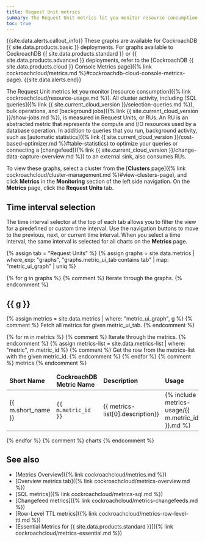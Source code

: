```yaml
---
title: Request Unit metrics
summary: The Request Unit metrics let you monitor resource consumption.
toc: true
---
```


{{site.data.alerts.callout_info}}
These graphs are available for CockroachDB {{ site.data.products.basic }} deployments. For graphs available to CockroachDB {{ site.data.products.standard }} or {{ site.data.products.advanced }} deployments, refer to the [CockroachDB {{ site.data.products.cloud }} Console Metrics page]({% link cockroachcloud/metrics.md %}#cockroachdb-cloud-console-metrics-page).
{{site.data.alerts.end}}

The Request Unit metrics let you monitor [resource consumption]({% link cockroachcloud/resource-usage.md %}). All cluster activity, including [SQL queries]({% link {{ site.current_cloud_version }}/selection-queries.md %}), bulk operations, and [background jobs]({% link {{ site.current_cloud_version }}/show-jobs.md %}), is measured in Request Units, or RUs. An RU is an abstracted metric that represents the compute and I/O resources used by a database operation. In addition to queries that you run, background activity, such as [automatic statistics]({% link {{ site.current_cloud_version }}/cost-based-optimizer.md %}#table-statistics) to optimize your queries or connecting a [changefeed]({% link {{ site.current_cloud_version }}/change-data-capture-overview.md %}) to an external sink, also consumes RUs.

To view these graphs, select a cluster from the [**Clusters** page]({% link cockroachcloud/cluster-management.md %}#view-clusters-page), and click **Metrics** in the **Monitoring** section of the left side navigation. On the **Metrics** page, click the **Request Units** tab.

## Time interval selection

The time interval selector at the top of each tab allows you to filter the view for a predefined or custom time interval. Use the navigation buttons to move to the previous, next, or current time interval. When you select a time interval, the same interval is selected for all charts on the **Metrics** page.

{% assign tab = "Request Units" %}
{% assign graphs = site.data.metrics | where_exp: "graphs", "graphs.metric_ui_tab contains tab" | map: "metric_ui_graph" | uniq %}

{% for g in graphs %} {% comment %} Iterate through the graphs. {% endcomment %}

## {{ g }}

{% assign metrics = site.data.metrics | where: "metric_ui_graph", g %}
{% comment %} Fetch all metrics for given metric_ui_tab. {% endcomment %}

<table markdown="1">
    <thead>
        <tr>
            <td><b>Short Name</b></td>
            <td><b>CockroachDB Metric Name</b></td>
            <td><b>Description</b></td>
            <td><b>Usage</b></td>
        </tr>
    </thead>
    <tbody>    
    {% for m in metrics %} {% comment %} Iterate through the metrics. {% endcomment %}
        {% assign metrics-list = site.data.metrics-list | where: "metric", m.metric_id %}
        {% comment %} Get the row from the metrics-list with the given metric_id. {% endcomment %}
            <tr>
            <td>{{ m.short_name }}</td>
            <td><div id="{{ m.metric_id }}" class="anchored"><code>{{ m.metric_id }}</code></div></td>
            <td>{{ metrics-list[0].description}}</td>
            <td>{% include metrics-usage/{{ m.metric_id }}.md %}</td>
        </tr>
    {% endfor %} {% comment %} metrics {% endcomment %}
    </tbody>
</table>

{% endfor %} {% comment %} charts {% endcomment %}

## See also

- [Metrics Overview]({% link cockroachcloud/metrics.md %})
- [Overview metrics tab]({% link cockroachcloud/metrics-overview.md %})
- [SQL metrics]({% link cockroachcloud/metrics-sql.md %})
- [Changefeed metrics]({% link cockroachcloud/metrics-changefeeds.md %})
- [Row-Level TTL metrics]({% link cockroachcloud/metrics-row-level-ttl.md %})
- [Essential Metrics for {{ site.data.products.standard }}]({% link cockroachcloud/metrics-essential.md %})